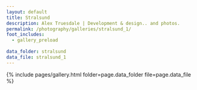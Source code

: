```yaml
---
layout: default
title: Stralsund
description: Alex Truesdale | Development & design.. and photos.
permalink: /photography/galleries/stralsund_1/
foot_includes:
  - gallery_preload
  
data_folder: stralsund
data_file: stralsund_1
---
```

{% include pages/gallery.html folder=page.data_folder file=page.data_file %}
